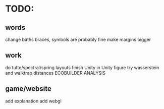 # TODO:

## words
change baths braces, symbols are probably fine
make margins bigger

## work
do tutte/spectral/spring layouts
finish Unity in Unity figure
try wasserstein and walktrap distances
ECOBUILDER ANALYSIS

## game/website
add explanation
add webgl
